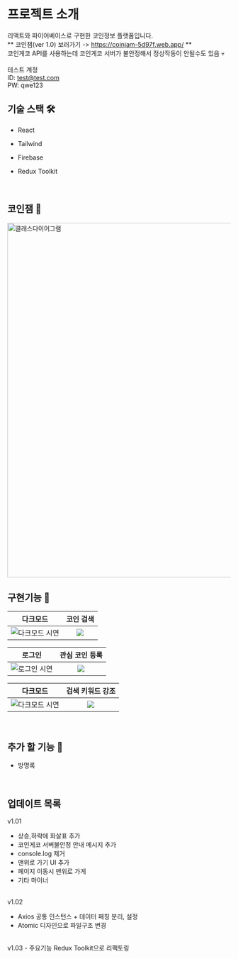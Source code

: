 # 프로젝트 소개 

리액트와 파이어베이스로 구현한 코인정보 플랫폼입니다.
<br>
** 코인잼(ver 1.0) 보러가기 -> https://coinjam-5d97f.web.app/ **
<br>
코인게코 API를 사용하는데 코인게코 서버가 불안정해서 정상작동이 안될수도 있음 💀
<br><br>
테스트 계정
<br>
ID: test@test.com
<br>
PW: qwe123
<br>
## 기술 스택 🛠

- React
- Tailwind
- Firebase
- Redux Toolkit

  <br>

## 코인잼 💸

<img width="800" alt="클래스다이어그램" src="https://user-images.githubusercontent.com/98381294/217152319-2db7b938-3fbb-440e-8b57-0e1ea09c4089.gif">

<br>

## 구현기능 🦾

|                                                             다크모드                                                              |                                                                   코인 검색                                                                   |
| :---------------------------------------------------------------------------------------------------------------------------: | :--------------------------------------------------------------------------------------------------------------------------------------------------: |
| ![다크모드 시연](https://user-images.githubusercontent.com/98381294/217151401-9dbc9033-d466-4a8d-8c74-88ddf58adb38.gif) | <img src="https://user-images.githubusercontent.com/98381294/217151458-4e34f719-87df-4e17-8a0e-5c05ddde6e45.gif"> |


|                                                             로그인                                                              |                                                                   관심 코인 등록                                                                   |
| :---------------------------------------------------------------------------------------------------------------------------: | :--------------------------------------------------------------------------------------------------------------------------------------------------: |
| ![로그인 시연](https://user-images.githubusercontent.com/98381294/217151486-bb8e9eda-582e-4f26-8f40-762cd52abec2.gif) | <img   src="https://user-images.githubusercontent.com/98381294/217151488-7885ae2d-e204-4382-b476-d0f9e1d4a61a.gif"> |


|                                                             다크모드                                                              |                                                                   검색 키워드 강조                                                                   |
| :---------------------------------------------------------------------------------------------------------------------------: | :--------------------------------------------------------------------------------------------------------------------------------------------------: |
| ![다크모드 시연](https://user-images.githubusercontent.com/98381294/217151401-9dbc9033-d466-4a8d-8c74-88ddf58adb38.gif) | <img src="https://user-images.githubusercontent.com/98381294/217151458-4e34f719-87df-4e17-8a0e-5c05ddde6e45.gif"> |



<br>


## 추가 할 기능 🫠

- 방명록

<br>

## 업데이트 목록

v1.01

- 상승,하락에 화살표 추가
- 코인게코 서버불안정 안내 메시지 추가
- console.log 제거
- 맨위로 가기 UI 추가
- 페이지 이동시 맨위로 가게
- 기타 마이너
<br>
v1.02

- Axios 공통 인스턴스 + 데이터 페칭 분리, 설정
- Atomic 디자인으로 파일구조 변경

<br>
v1.03
- 주요기능 Redux Toolkit으로 리팩토링
